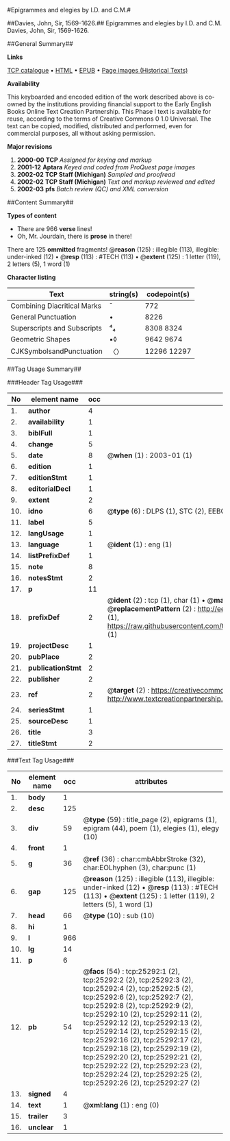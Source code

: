 #Epigrammes and elegies by I.D. and C.M.#

##Davies, John, Sir, 1569-1626.##
Epigrammes and elegies by I.D. and C.M.
Davies, John, Sir, 1569-1626.

##General Summary##

**Links**

[TCP catalogue](http://www.ota.ox.ac.uk/tcp/)  • 
[HTML](http://tei.it.ox.ac.uk/tcp/Texts-HTML/free/A19/A19921.html)  • 
[EPUB](http://tei.it.ox.ac.uk/tcp/Texts-EPUB/free/A19/A19921.epub) • 
[Page images (Historical Texts)](https://data.historicaltexts.jisc.ac.uk/view?pubId=eebo-22267505e&pageId=eebo-22267505e-25292-1)

**Availability**

This keyboarded and encoded edition of the
	       work described above is co-owned by the institutions
	       providing financial support to the Early English Books
	       Online Text Creation Partnership. This Phase I text is
	       available for reuse, according to the terms of Creative
	       Commons 0 1.0 Universal. The text can be copied,
	       modified, distributed and performed, even for
	       commercial purposes, all without asking permission.

**Major revisions**

1. __2000-00__ __TCP__ *Assigned for keying and markup*
1. __2001-12__ __Aptara__ *Keyed and coded from ProQuest page images*
1. __2002-02__ __TCP Staff (Michigan)__ *Sampled and proofread*
1. __2002-02__ __TCP Staff (Michigan)__ *Text and markup reviewed and edited*
1. __2002-03__ __pfs__ *Batch review (QC) and XML conversion*

##Content Summary##

**Types of content**

  * There are 966 **verse** lines!
  * Oh, Mr. Jourdain, there is **prose** in there!

There are 125 **ommitted** fragments! 
 @__reason__ (125) : illegible (113), illegible: under-inked (12)  •  @__resp__ (113) : #TECH (113)  •  @__extent__ (125) : 1 letter (119), 2 letters (5), 1 word (1)

**Character listing**


|Text|string(s)|codepoint(s)|
|---|---|---|
|Combining             Diacritical Marks|̄|772|
|General Punctuation|•|8226|
|Superscripts             and Subscripts|⁴₄|8308 8324|
|Geometric Shapes|▪◊|9642 9674|
|CJKSymbolsandPunctuation|〈〉|12296 12297|

##Tag Usage Summary##

###Header Tag Usage###

|No|element name|occ|attributes|
|---|---|---|---|
|1.|__author__|4||
|2.|__availability__|1||
|3.|__biblFull__|1||
|4.|__change__|5||
|5.|__date__|8| @__when__ (1) : 2003-01 (1)|
|6.|__edition__|1||
|7.|__editionStmt__|1||
|8.|__editorialDecl__|1||
|9.|__extent__|2||
|10.|__idno__|6| @__type__ (6) : DLPS (1), STC (2), EEBO-CITATION (1), OCLC (1), VID (1)|
|11.|__label__|5||
|12.|__langUsage__|1||
|13.|__language__|1| @__ident__ (1) : eng (1)|
|14.|__listPrefixDef__|1||
|15.|__note__|8||
|16.|__notesStmt__|2||
|17.|__p__|11||
|18.|__prefixDef__|2| @__ident__ (2) : tcp (1), char (1)  •  @__matchPattern__ (2) : ([0-9\-]+):([0-9IVX]+) (1), (.+) (1)  •  @__replacementPattern__ (2) : http://eebo.chadwyck.com/downloadtiff?vid=$1&page=$2 (1), https://raw.githubusercontent.com/textcreationpartnership/Texts/master/tcpchars.xml#$1 (1)|
|19.|__projectDesc__|1||
|20.|__pubPlace__|2||
|21.|__publicationStmt__|2||
|22.|__publisher__|2||
|23.|__ref__|2| @__target__ (2) : https://creativecommons.org/publicdomain/zero/1.0/ (1), http://www.textcreationpartnership.org/docs/. (1)|
|24.|__seriesStmt__|1||
|25.|__sourceDesc__|1||
|26.|__title__|3||
|27.|__titleStmt__|2||


###Text Tag Usage###

|No|element name|occ|attributes|
|---|---|---|---|
|1.|__body__|1||
|2.|__desc__|125||
|3.|__div__|59| @__type__ (59) : title_page (2), epigrams (1), epigram (44), poem (1), elegies (1), elegy (10)|
|4.|__front__|1||
|5.|__g__|36| @__ref__ (36) : char:cmbAbbrStroke (32), char:EOLhyphen (3), char:punc (1)|
|6.|__gap__|125| @__reason__ (125) : illegible (113), illegible: under-inked (12)  •  @__resp__ (113) : #TECH (113)  •  @__extent__ (125) : 1 letter (119), 2 letters (5), 1 word (1)|
|7.|__head__|66| @__type__ (10) : sub (10)|
|8.|__hi__|1||
|9.|__l__|966||
|10.|__lg__|14||
|11.|__p__|6||
|12.|__pb__|54| @__facs__ (54) : tcp:25292:1 (2), tcp:25292:2 (2), tcp:25292:3 (2), tcp:25292:4 (2), tcp:25292:5 (2), tcp:25292:6 (2), tcp:25292:7 (2), tcp:25292:8 (2), tcp:25292:9 (2), tcp:25292:10 (2), tcp:25292:11 (2), tcp:25292:12 (2), tcp:25292:13 (2), tcp:25292:14 (2), tcp:25292:15 (2), tcp:25292:16 (2), tcp:25292:17 (2), tcp:25292:18 (2), tcp:25292:19 (2), tcp:25292:20 (2), tcp:25292:21 (2), tcp:25292:22 (2), tcp:25292:23 (2), tcp:25292:24 (2), tcp:25292:25 (2), tcp:25292:26 (2), tcp:25292:27 (2)|
|13.|__signed__|4||
|14.|__text__|1| @__xml:lang__ (1) : eng (0)|
|15.|__trailer__|3||
|16.|__unclear__|1||
